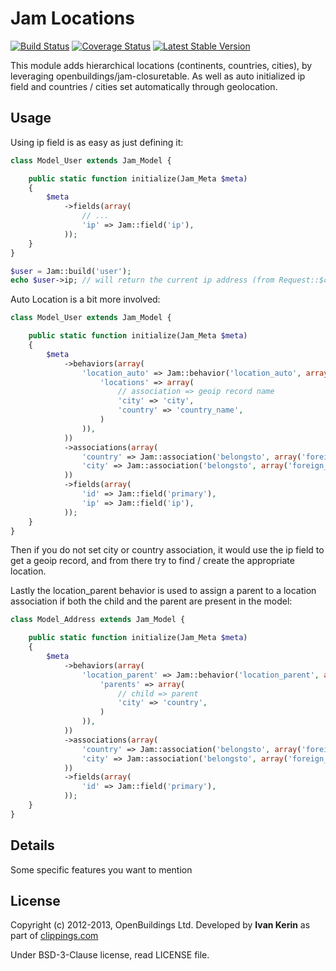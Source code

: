# Jam Locations

[![Build Status](https://travis-ci.org/OpenBuildings/jam-locations.png?branch=master)](https://travis-ci.org/OpenBuildings/jam-locations)
[![Coverage Status](https://coveralls.io/repos/OpenBuildings/jam-locations/badge.png?branch=master)](https://coveralls.io/r/OpenBuildings/jam-locations?branch=master)
[![Latest Stable Version](https://poser.pugx.org/openbuildings/jam-locations/v/stable.png)](https://packagist.org/packages/openbuildings/jam-locations)

This module adds hierarchical locations (continents, countries, cities), by leveraging openbuildings/jam-closuretable. As well as auto initialized ip field and countries / cities set automatically through geolocation.

## Usage

Using ip field is as easy as just defining it:
```php
class Model_User extends Jam_Model {

	public static function initialize(Jam_Meta $meta)
	{
		$meta
			->fields(array(
				// ...
				'ip' => Jam::field('ip'),
			));
	}
}

$user = Jam::build('user');
echo $user->ip; // will return the current ip address (from Request::$clent_ip)
```

Auto Location is a bit more involved:

```php
class Model_User extends Jam_Model {

	public static function initialize(Jam_Meta $meta)
	{
		$meta
			->behaviors(array(
				'location_auto' => Jam::behavior('location_auto', array(
					'locations' => array(
						// association => geoip record name
						'city' => 'city',
						'country' => 'country_name',
					)
				)),
			))
			->associations(array(
				'country' => Jam::association('belongsto', array('foreign_model' => 'location')),
				'city' => Jam::association('belongsto', array('foreign_model' => 'location')),
			))
			->fields(array(
				'id' => Jam::field('primary'),
				'ip' => Jam::field('ip'),
			));
	}
}
```
Then if you do not set city or country association, it would use the ip field to get a geoip record, and from there try to find / create the appropriate location.


Lastly the location_parent behavior is used to assign a parent to a location association if both the child and the parent are present in the model:

```php
class Model_Address extends Jam_Model {

	public static function initialize(Jam_Meta $meta)
	{
		$meta
			->behaviors(array(
				'location_parent' => Jam::behavior('location_parent', array(
					'parents' => array(
						// child => parent
						'city' => 'country',
					)
				)),
			))
			->associations(array(
				'country' => Jam::association('belongsto', array('foreign_model' => 'location')),
				'city' => Jam::association('belongsto', array('foreign_model' => 'location')),
			))
			->fields(array(
				'id' => Jam::field('primary'),
			));
	}
}
```


## Details

Some specific features you want to mention

## License

Copyright (c) 2012-2013, OpenBuildings Ltd. Developed by __Ivan Kerin__ as part of [clippings.com](http://clippings.com)

Under BSD-3-Clause license, read LICENSE file.
